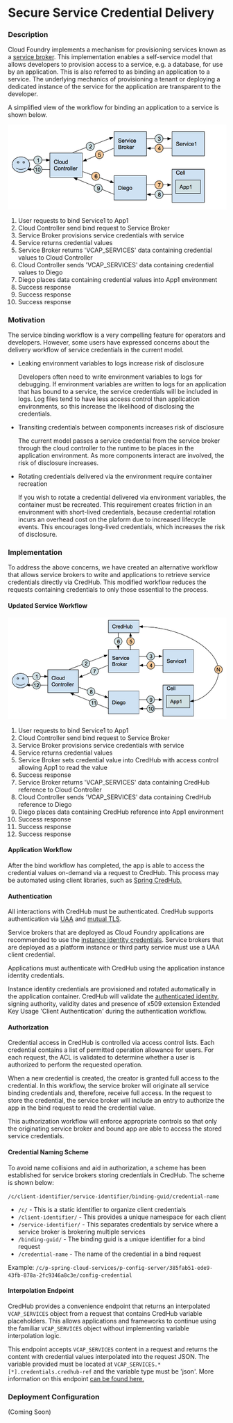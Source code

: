 # Secure Service Credential Delivery

### Description
Cloud Foundry implements a mechanism for provisioning services known as a [service broker][1]. This implementation enables a self-service model that allows developers to provision access to a service, e.g. a database, for use by an application. This is also referred to as binding an application to a service. The underlying mechanics of provisioning a tenant or deploying a dedicated instance of the service for the application are transparent to the developer.  

A simplified view of the workflow for binding an application to a service is shown below.

<img src="../images/current-binding-workflow.png">

1. User requests to bind Service1 to App1
2. Cloud Controller send bind request to Service Broker 
3. Service Broker provisions service credentials with service 
4. Service returns credential values 
5. Service Broker returns 'VCAP_SERVICES' data containing credential values to Cloud Controller
6. Cloud Controller sends 'VCAP_SERVICES' data containing credential values to Diego
7. Diego places data containing credential values into App1 environment
8. Success response
9. Success response
10. Success response

[1]:https://docs.cloudfoundry.org/services/overview.html

### Motivation
The service binding workflow is a very compelling feature for operators and developers. However, some users have expressed concerns about the delivery workflow of service credentials in the current model.

* Leaking environment variables to logs increase risk of disclosure

    Developers often need to write environment variables to logs for debugging. If environment variables are written to logs for an application that has bound to a service, the service credentials will be included in logs. Log files tend to have less access control than application environments, so this increase the likelihood of disclosing the credentials. 

* Transiting credentials between components increases risk of disclosure

    The current model passes a service credential from the service broker through the cloud controller to the runtime to be places in the application environment. As more components interact are involved, the risk of disclosure increases.

* Rotating credentials delivered via the environment require container recreation

    If you wish to rotate a credential delivered via environment variables, the container must be recreated. This requirement creates friction in an environment with short-lived credentials, because credential rotation incurs an overhead cost on the plaform due to increased lifecycle events. This encourages long-lived credentials, which increases the risk of disclosure.  

### Implementation

To address the above concerns, we have created an alternative workflow that allows service brokers to write and applications to retrieve service credentials directly via CredHub. This modified workflow reduces the requests containing credentials to only those essential to the process.

#### Updated Service Workflow 

<img src="../images/secure-binding-workflow.png">

1. User requests to bind Service1 to App1
2. Cloud Controller send bind request to Service Broker 
3. Service Broker provisions service credentials with service 
4. Service returns credential values 
5. Service Broker sets credential value into CredHub with access control allowing App1 to read the value
6. Success response
7. Service Broker returns 'VCAP_SERVICES' data containing CredHub reference to Cloud Controller
8. Cloud Controller sends 'VCAP_SERVICES' data containing CredHub reference to Diego
9. Diego places data containing CredHub reference into App1 environment
10. Success response
11. Success response
12. Success response

#### Application Workflow 

After the bind workflow has completed, the app is able to access the credential values on-demand via a request to CredHub. This process may be automated using client libraries, such as [Spring CredHub.](https://projects.spring.io/spring-credhub/)

#### Authentication 

All interactions with CredHub must be authenticated. CredHub supports authentication via [UAA][2] and [mutual TLS](mutual-tls.md). 

Service brokers that are deployed as Cloud Foundry applications are recommended to use the [instance identity credentials][3]. Service brokers that are deployed as a platform instance or third party service must use a UAA client credential. 

Applications must authenticate with CredHub using the application instance identity credentials. 

Instance identity credentials are provisioned and rotated automatically in the application container. CredHub will validate the [authenticated identity](authentication-identities.md), signing authority, validity dates and presence of x509 extension Extended Key Usage 'Client Authentication' during the authentication workflow. 

[2]:https://github.com/cloudfoundry/uaa
[3]:https://github.com/cloudfoundry/diego-release/blob/master/docs/instance-identity.md

#### Authorization

Credential access in CredHub is controlled via access control lists. Each credential contains a list of permitted operation allowance for users. For each request, the ACL is validated to determine whether a user is authorized to perform the requested operation. 

When a new credential is created, the creator is granted full access to the credential. In this workflow, the service broker will originate all service binding credentials and, therefore, receive full access. In the request to store the credential, the service broker will include an entry to authorize the app in the bind request to read the credential value. 

This authorization workflow will enforce appropriate controls so that only the originating service broker and bound app are able to access the stored service credentials.

#### Credential Naming Scheme 

To avoid name collisions and aid in authorization, a scheme has been established for service brokers storing credentials in CredHub. The scheme is shown below: 

`/c/client-identifier/service-identifier/binding-guid/credential-name`

* `/c/` - This is a static identifier to organize client credentials
* `/client-identifier/` - This provides a unique namespace for each client
* `/service-identifier/` - This separates credentials by service where a service broker is brokering multiple services
* `/binding-guid/` - The binding guid is a unique identifier for a bind request
* `/credential-name` - The name of the credential in a bind request

Example: `/c/p-spring-cloud-services/p-config-server/385fab51-ede9-43fb-878a-2fc9346a8c3e/config-credential`

#### Interpolation Endpoint

CredHub provides a convenience endpoint that returns an interpolated `VCAP_SERVICES` object from a request that contains CredHub variable placeholders. This allows applications and frameworks to continue using the familiar `VCAP_SERVICES` object without implementing variable interpolation logic. 

This endpoint accepts `VCAP_SERVICES` content in a request and returns the content with credential values interpolated into the request JSON. The variable provided must be located at `VCAP_SERVICES.*[*].credentials.credhub-ref` and the variable type must be 'json'. More information on this endpoint [can be found here.](https://credhub-api.cfapps.io/#interpolate-endpoint-beta)

### Deployment Configuration

(Coming Soon) 

